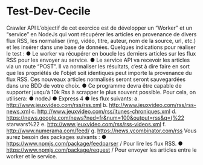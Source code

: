 # Test-Dev-Cecile
Crawler API
L’objectif de cet exercice est de développer un “Worker” et un “service” en NodeJs
qui vont récupérer les articles en provenance de divers flux RSS, les normaliser
(img, vidéo, titre, auteur, nom de la source, url, etc.) et les insérer dans une base de
données.
Quelques indications pour réaliser le test :
● Le worker va récupérer en boucle les derniers articles sur les flux RSS pour
les envoyer au service.
● Le service API va recevoir les articles via un route “POST”. Il va normaliser
les résultats, c’est à dire faire en sort que les propriétés de l'objet soit
identiques peut importe la provenance du flux RSS.
Ces nouveaux articles normalisés seront seront sauvegardées dans une BDD
de votre choix.
● Ce programme devra être capable de supporter jusqu’à 10k Rss à scrapper le
plus souvent possible.
Pour cela, on utilisera:
● nodeJ
● Express 4
● les flux suivants:
a. http://www.jeuxvideo.com/rss/rss.xml
b. http://www.jeuxvideo.com/rss/rss-news.xml
c. http://www.jeuxvideo.com/rss/itunes-chroniques.xml
d. https://news.google.com/news?ned=fr&num=100&output=rss&q=(%22
starwars%22
e. http://www.jeuxvideo.com/rss/rss-videos.xml
f. http://www.numerama.com/feed/
g. https://news.ycombinator.com/rss
Vous aurez besoin des packages suivants :
● https://www.npmjs.com/package/feedparser / Pour lire les flux RSS.
● https://www.npmjs.com/package/request / Pour envoyer les articles entre le
worker et le service.
